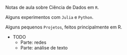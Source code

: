 
Notas de aula sobre Ciência de Dados em `R`.

Alguns experimentos com `Julia` e `Python`.

Alguns pequenos `Projetos`, feitos principalmente em R. 

- TODO
    - Parte: redes
    - Parte: análise de texto

